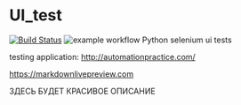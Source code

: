 # UI_test
[![Build Status](https://app.travis-ci.com/yavv951/UI_test.svg?branch=master)](https://app.travis-ci.com/yavv951/UI_test)
![example workflow](https://github.com/yavv951/UI_test/blob/master/.travis.yml/badge.svg)
Python selenium ui tests

testing application: http://automationpractice.com/

https://markdownlivepreview.com

ЗДЕСЬ БУДЕТ КРАСИВОЕ ОПИСАНИЕ
